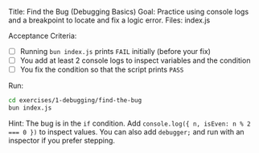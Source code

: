 Title: Find the Bug (Debugging Basics)
Goal: Practice using console logs and a breakpoint to locate and fix a logic error.
Files: index.js

Acceptance Criteria:
- [ ] Running `bun index.js` prints `FAIL` initially (before your fix)
- [ ] You add at least 2 console logs to inspect variables and the condition
- [ ] You fix the condition so that the script prints `PASS`

Run:
```bash
cd exercises/1-debugging/find-the-bug
bun index.js
```
Hint: The bug is in the `if` condition. Add `console.log({ n, isEven: n % 2 === 0 })` to inspect values. You can also add `debugger;` and run with an inspector if you prefer stepping.

